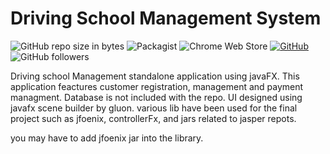 # Driving School Management System
![GitHub repo size in bytes](https://img.shields.io/github/repo-size/badges/shields.svg)
![Packagist](https://img.shields.io/packagist/l/doctrine/orm.svg)
![Chrome Web Store](https://img.shields.io/chrome-web-store/rating/ogffaloegjglncjfehdfplabnoondfjo.svg)
[![GitHub](https://img.shields.io/github/forks/hiranthaPeiris/DrivingSchool.svg?style=flat-square)](https://github.com/hiranthaPeirs/DrivingSchool/network)
![GitHub followers](https://img.shields.io/github/followers/espadrine.svg?label=Follow&style=social)

Driving school Management standalone application using javaFX. This application feactures customer registration, management and payment managment. Database is not included with the repo. UI designed using javafx scene builder by gluon. various lib have been used for the final project such as jfoenix, controllerFx, and jars related to jasper repots.

you may have to add jfoenix jar into the library. 
